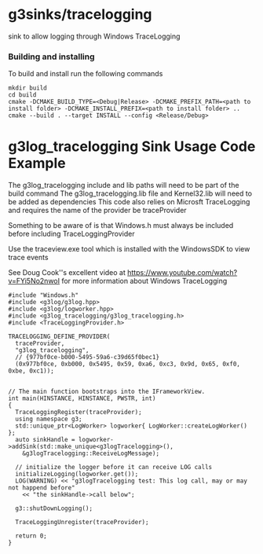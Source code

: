 # g3sinks/tracelogging
sink to allow logging through Windows TraceLogging

### Building and installing
To build and install run the following commands
```
mkdir build
cd build
cmake -DCMAKE_BUILD_TYPE=<Debug|Release> -DCMAKE_PREFIX_PATH=<path to install folder> -DCMAKE_INSTALL_PREFIX=<path to install folder> ..
cmake --build . --target INSTALL --config <Release/Debug>
```

# g3log_tracelogging Sink Usage Code Example
The g3log_tracelogging include and lib paths will need to be part of the build command
The g3log_tracelogging.lib file and Kernel32.lib will need to be added as dependencies
This code also relies on Microsft TraceLogging and requires the name of the provider be traceProvider

Something to be aware of is that Windows.h must always be included before including TraceLoggingProvider

Use the traceview.exe tool which is installed with the WindowsSDK to view trace events

See Doug Cook''s excellent video at https://www.youtube.com/watch?v=FYi5No2nwoI for more information about Windows TraceLogging

```
#include "Windows.h"
#include <g3log/g3log.hpp>
#include <g3log/logworker.hpp>
#include <g3log_tracelogging/g3log_tracelogging.h>
#include <TraceLoggingProvider.h>

TRACELOGGING_DEFINE_PROVIDER(
  traceProvider,
  "g3log_tracelogging",
  // {977bf0ce-b000-5495-59a6-c39d65f0bec1}
  (0x977bf0ce, 0xb000, 0x5495, 0x59, 0xa6, 0xc3, 0x9d, 0x65, 0xf0, 0xbe, 0xc1));


// The main function bootstraps into the IFrameworkView.
int main(HINSTANCE, HINSTANCE, PWSTR, int)
{
  TraceLoggingRegister(traceProvider);
  using namespace g3;
  std::unique_ptr<LogWorker> logworker{ LogWorker::createLogWorker() };
  auto sinkHandle = logworker->addSink(std::make_unique<g3logTracelogging>(),
    &g3logTracelogging::ReceiveLogMessage);

  // initialize the logger before it can receive LOG calls
  initializeLogging(logworker.get());
  LOG(WARNING) << "g3logTracelogging test: This log call, may or may not happend before"
    << "the sinkHandle->call below";

  g3::shutDownLogging();

  TraceLoggingUnregister(traceProvider);

  return 0;
}
```
